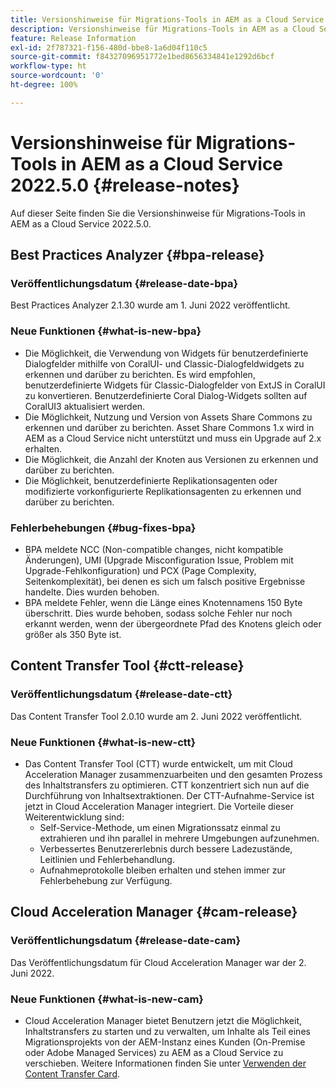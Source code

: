 ```yaml
---
title: Versionshinweise für Migrations-Tools in AEM as a Cloud Service 2022.5.0
description: Versionshinweise für Migrations-Tools in AEM as a Cloud Service 2022.5.0
feature: Release Information
exl-id: 2f787321-f156-480d-bbe8-1a6d04f110c5
source-git-commit: f84327096951772e1bed8656334841e1292d6bcf
workflow-type: ht
source-wordcount: '0'
ht-degree: 100%

---
```


# Versionshinweise für Migrations-Tools in AEM as a Cloud Service 2022.5.0 {#release-notes}

Auf dieser Seite finden Sie die Versionshinweise für Migrations-Tools in AEM as a Cloud Service 2022.5.0.

## Best Practices Analyzer {#bpa-release}

### Veröffentlichungsdatum {#release-date-bpa}

Best Practices Analyzer 2.1.30 wurde am 1. Juni 2022 veröffentlicht.

### Neue Funktionen {#what-is-new-bpa}

* Die Möglichkeit, die Verwendung von Widgets für benutzerdefinierte Dialogfelder mithilfe von CoralUI- und Classic-Dialogfeldwidgets zu erkennen und darüber zu berichten. Es wird empfohlen, benutzerdefinierte Widgets für Classic-Dialogfelder von ExtJS in CoralUI zu konvertieren. Benutzerdefinierte Coral Dialog-Widgets sollten auf CoralUI3 aktualisiert werden.
* Die Möglichkeit, Nutzung und Version von Assets Share Commons zu erkennen und darüber zu berichten. Asset Share Commons 1.x wird in AEM as a Cloud Service nicht unterstützt und muss ein Upgrade auf 2.x erhalten.
* Die Möglichkeit, die Anzahl der Knoten aus Versionen zu erkennen und darüber zu berichten.
* Die Möglichkeit, benutzerdefinierte Replikationsagenten oder modifizierte vorkonfigurierte Replikationsagenten zu erkennen und darüber zu berichten.

### Fehlerbehebungen {#bug-fixes-bpa}

* BPA meldete NCC (Non-compatible changes, nicht kompatible Änderungen), UMI (Upgrade Misconfiguration Issue, Problem mit Upgrade-Fehlkonfiguration) und PCX (Page Complexity, Seitenkomplexität), bei denen es sich um falsch positive Ergebnisse handelte. Dies wurden behoben.
* BPA meldete Fehler, wenn die Länge eines Knotennamens 150 Byte überschritt. Dies wurde behoben, sodass solche Fehler nur noch erkannt werden, wenn der übergeordnete Pfad des Knotens gleich oder größer als 350 Byte ist.

## Content Transfer Tool {#ctt-release}

### Veröffentlichungsdatum {#release-date-ctt}

Das Content Transfer Tool 2.0.10 wurde am 2. Juni 2022 veröffentlicht.

### Neue Funktionen {#what-is-new-ctt}

* Das Content Transfer Tool (CTT) wurde entwickelt, um mit Cloud Acceleration Manager zusammenzuarbeiten und den gesamten Prozess des Inhaltstransfers zu optimieren. CTT konzentriert sich nun auf die Durchführung von Inhaltsextraktionen. Der CTT-Aufnahme-Service ist jetzt in Cloud Acceleration Manager integriert. Die Vorteile dieser Weiterentwicklung sind:
   * Self-Service-Methode, um einen Migrationssatz einmal zu extrahieren und ihn parallel in mehrere Umgebungen aufzunehmen.
   * Verbessertes Benutzererlebnis durch bessere Ladezustände, Leitlinien und Fehlerbehandlung.
   * Aufnahmeprotokolle bleiben erhalten und stehen immer zur Fehlerbehebung zur Verfügung.

## Cloud Acceleration Manager {#cam-release}

### Veröffentlichungsdatum {#release-date-cam}

Das Veröffentlichungsdatum für Cloud Acceleration Manager war der 2. Juni 2022.

### Neue Funktionen {#what-is-new-cam}

* Cloud Acceleration Manager bietet Benutzern jetzt die Möglichkeit, Inhaltstransfers zu starten und zu verwalten, um Inhalte als Teil eines Migrationsprojekts von der AEM-Instanz eines Kunden (On-Premise oder Adobe Managed Services) zu AEM as a Cloud Service zu verschieben. Weitere Informationen finden Sie unter [Verwenden der Content Transfer Card](https://experienceleague.adobe.com/docs/experience-manager-cloud-service/content/migration-journey/cloud-acceleration-manager/using-cam/cam-implementation-phase.html?lang=de#content-transfer).
